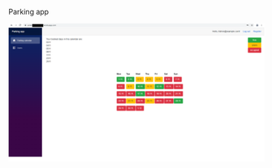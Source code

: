Parking app

![](https://github.com/MatusGramblicka/Parking-app/blob/master/Sample.png?inline=false)
